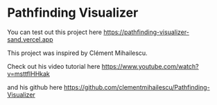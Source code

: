 # Pathfinding Visualizer

You can test out this project here https://pathfinding-visualizer-sand.vercel.app

This project was inspired by Clément Mihailescu.

Check out his video tutorial here https://www.youtube.com/watch?v=msttfIHHkak 

and his github here https://github.com/clementmihailescu/Pathfinding-Visualizer
